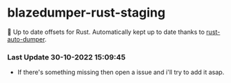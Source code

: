 # blazedumper-rust-staging

🚀 Up to date offsets for Rust. Automatically kept up to date thanks to [rust-auto-dumper](https://github.com/Akandesh/rust-auto-dumper).


### Last Update 30-10-2022 15:09:45
- If there's something missing then open a issue and i'll try to add it asap.